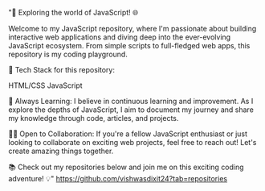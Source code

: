 "🚀 Exploring the world of JavaScript! 🌐

Welcome to my JavaScript repository, where I'm passionate about building interactive web applications and diving deep into the ever-evolving JavaScript ecosystem. From simple scripts to full-fledged web apps, this repository is my coding playground.

🔧 Tech Stack for this repository:

HTML/CSS
JavaScript

🌱 Always Learning:
I believe in continuous learning and improvement. As I explore the depths of JavaScript, I aim to document my journey and share my knowledge through code, articles, and projects.

👩‍💻 Open to Collaboration:
If you're a fellow JavaScript enthusiast or just looking to collaborate on exciting web projects, feel free to reach out! Let's create amazing things together.

📚 Check out my repositories below and join me on this exciting coding adventure! 💡"
https://github.com/vishwasdixit24?tab=repositories 
